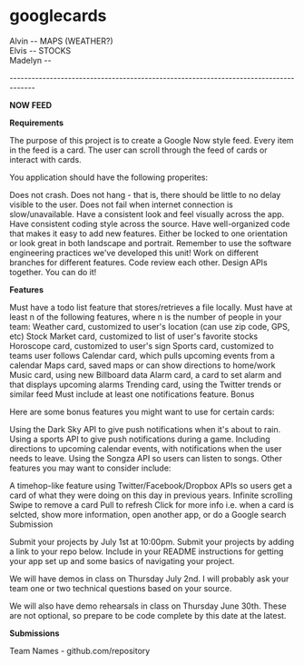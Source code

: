 # googlecards


Alvin -- MAPS (WEATHER?) <br>
Elvis -- STOCKS <br>
Madelyn --  <br>






------------------------------------------------------------------------------------- <br>



<b>NOW FEED</b>

<b>Requirements</b>

The purpose of this project is to create a Google Now style feed. Every item in the feed is a card. The user can scroll through the feed of cards or interact with cards.

You application should have the following properites:

Does not crash.
Does not hang - that is, there should be little to no delay visible to the user.
Does not fail when internet connection is slow/unavailable.
Have a consistent look and feel visually across the app.
Have consistent coding style across the source.
Have well-organized code that makes it easy to add new features.
Either be locked to one orientation or look great in both landscape and portrait.
Remember to use the software engineering practices we've developed this unit! Work on different branches for different features. Code review each other. Design APIs together. You can do it!

<b>Features</b>

Must have a todo list feature that stores/retrieves a file locally.
Must have at least n of the following features, where n is the number of people in your team:
Weather card, customized to user's location (can use zip code, GPS, etc)
Stock Market card, customized to list of user's favorite stocks
Horoscope card, customized to user's sign
Sports card, customized to teams user follows
Calendar card, which pulls upcoming events from a calendar
Maps card, saved maps or can show directions to home/work
Music card, using new Billboard data
Alarm card, a card to set alarm and that displays upcoming alarms
Trending card, using the Twitter trends or similar feed
Must include at least one notifications feature.
Bonus

Here are some bonus features you might want to use for certain cards:

Using the Dark Sky API to give push notifications when it's about to rain.
Using a sports API to give push notifications during a game.
Including directions to upcoming calendar events, with notifications when the user needs to leave.
Using the Songza API so users can listen to songs.
Other features you may want to consider include:

A timehop-like feature using Twitter/Facebook/Dropbox APIs so users get a card of what they were doing on this day in previous years.
Infinite scrolling
Swipe to remove a card
Pull to refresh
Click for more info i.e. when a card is selcted, show more information, open another app, or do a Google search
Submission

Submit your projects by July 1st at 10:00pm. Submit your projects by adding a link to your repo below. Include in your README instructions for getting your app set up and some basics of navigating your project.

We will have demos in class on Thursday July 2nd. I will probably ask your team one or two technical questions based on your source.

We will also have demo rehearsals in class on Thursday June 30th. These are not optional, so prepare to be code complete by this date at the latest.

<b>Submissions</b>

Team Names - github.com/repository




